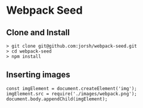 # Webpack Seed

## Clone and Install

```
> git clone git@github.com:jorsh/webpack-seed.git
> cd webpack-seed
> npm install
```

## Inserting images
```
const imgElement = document.createElement('img');
imgElement.src = require('./images/webpack.png');
document.body.appendChild(imgElement);
```
